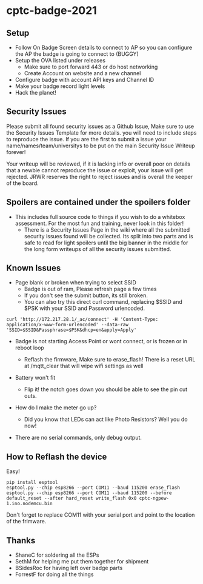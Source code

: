 # cptc-badge-2021
## Setup
- Follow On Badge Screen details to connect to AP so you can configure the AP the badge is going to connect to (BUGGY)
- Setup the OVA listed under releases
  - Make sure to port forward 443 or do host networking
  - Create Account on website and a new channel
- Configure badge with account API keys and Channel ID
- Make your badge record light levels
- Hack the planet!

## Security Issues
Please submit all found security issues as a Github Issue, Make sure to use the Security Issues Template for more details. you will need to include steps to reproduce the issue. If you are the first to submit a issue your name/names/team/universitys to be put on the main Security Issue Writeup forever!

Your writeup will be reviewed, if it is lacking info or overall poor on details that a newbie cannot reproduce the issue or exploit, your issue will get rejected. 
JRWR reserves the right to reject issues and is overall the keeper of the board.

## Spoilers are contained under the spoilers folder
- This includes full source code to things if you wish to do a whitebox assessment. For the most fun and training, never look in this folder!
  - There is a Security Issues Page in the wiki where all the submitted security issues found will be collected. Its split into two parts and is safe to read for light spoilers until the big banner in the middle for the long form writeups of all the security issues submitted.

## Known Issues
- Page blank or broken when trying to select SSID
  - Badge is out of ram, Please refresh page a few times 
  - If you don't see the submit button, its still broken. 
  - You can also try this direct curl command, replacing $SSID and $PSK with your SSID and Password urlencoded.
```
curl 'http://172.217.28.1/_ac/connect' -H 'Content-Type: application/x-www-form-urlencoded' --data-raw 'SSID=$SSID&Passphrase=$PSK&dhcp=en&apply=Apply'
```

- Badge is not starting Access Point or wont connect, or is frozen or in reboot loop
  - Reflash the firmware, Make sure to erase_flash! There is a reset URL at /mqtt_clear that will wipe wifi settings as well

- Battery won't fit
  - Flip it! the notch goes down you should be able to see the pin cut outs. 

- How do I make the meter go up?
  - Did you know that LEDs can act like Photo Resistors? Well you do now!

- There are no serial commands, only debug output.

## How to Reflash the device
Easy! 
``` 
pip install esptool
esptool.py --chip esp8266 --port COM11 --baud 115200 erase_flash
esptool.py --chip esp8266 --port COM11 --baud 115200 --before default_reset --after hard_reset write_flash 0x0 cptc-ngpew-1.ino.nodemcu.bin 
```
Don't forget to replace COM11 with your serial port and point to the location of the frimware.

## Thanks
- ShaneC for soldering all the ESPs
- SethM for helping me put them together for shipment
- BSidesRoc for having left over badge parts
- ForrestF for doing all the things

